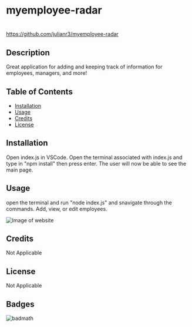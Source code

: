 # myemployee-radar

# <myemployee-radar>

https://github.com/julianr3/myemployee-radar

## Description

Great application for adding and keeping track of information for employees, managers, and more! 

## Table of Contents

- [Installation](#installation)
- [Usage](#usage)
- [Credits](#credits)
- [License](#license)

## Installation
Open index.js in VSCode. Open the terminal associated with index.js and type in "npm install" then press enter. 
The user will now be able to see the main page.


## Usage
open the terminal and run "node index.js" and snavigate through the commands. Add, view, or edit employees. 


![Image of website](./src/dreamteam-builder.jpg)

## Credits

Not Applicable

## License
Not Applicable

## Badges

![badmath](https://img.shields.io/github/languages/top/lernantino/badmath)
